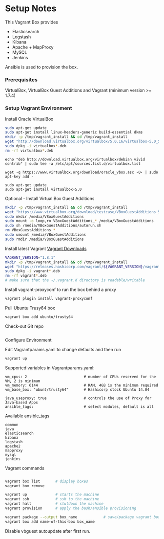 # Setup Notes

This Vagrant Box provides
  - Elasticsearch
  - Logstash
  - Kibana
  - Apache + MapProxy
  - MySQL
  - Jenkins

Ansible is used to provision the box.

### Prerequisites
VirtualBox, VirtualBox Guest Additions and Vagrant (minimum version >= 1.7.4)

### Setup Vagrant Environment

Install Oracle VirtualBox

```bash
sudo apt-get update
sudo apt-get install linux-headers-generic build-essential dkms
mkdir -p /tmp/vagrant_install && cd /tmp/vagrant_install
wget "http://download.virtualbox.org/virtualbox/5.0.16/virtualbox-5.0_5.0.16-105871~Ubuntu~trusty_amd64.deb"
sudo dpkg -i virtualbox*.deb
rm -rf virtualbox*.deb
```

```
echo "deb http://download.virtualbox.org/virtualbox/debian vivid contrib" | sudo tee -a /etc/apt/sources.list.d/virtualbox.list

wget -q https://www.virtualbox.org/download/oracle_vbox.asc -O- | sudo apt-key add -

sudo apt-get update
sudo apt-get install virtualbox-5.0
```

Optional - Install Virtual Box Guest Additions
```bash
mkdir -p /tmp/vagrant_install && cd /tmp/vagrant_install
wget "https://www.virtualbox.org/download/testcase/VBoxGuestAdditions_5.0.17-105945.iso"
sudo mkdir /media/VBoxGuestAdditions
sudo mount -o loop,ro VBoxGuestAdditions_* /media/VBoxGuestAdditions
sudo sh /media/VBoxGuestAdditions/autorun.sh
rm VBoxGuestAdditions_*
sudo umount /media/VBoxGuestAdditions
sudo rmdir /media/VBoxGuestAdditions
```

Install latest Vagrant [Vagrant Downloads](http://www.vagrantup.com/downloads.html)

```bash
VAGRANT_VERSION="1.8.1"
mkdir -p /tmp/vagrant_install && cd /tmp/vagrant_install  
wget "https://releases.hashicorp.com/vagrant/${VAGRANT_VERSION}/vagrant_${VAGRANT_VERSION}_x86_64.deb"
sudo dpkg -i vagrant*.deb
rm -rf vagrant*.deb
# make sure that the ~/.vagrant.d directory is readable/writable
```

Install vagrant-proxyconf to run the box behind a proxy
```bash
vagrant plugin install vagrant-proxyconf
```

Pull Ubuntu Trusy64 box
```bash
vagrant box add ubuntu/trusty64
```

Check-out Git repo
```bash
```

Configure Environment

Edit Vagrantparams.yaml to change defaults and then run
```bash
vagrant up
```

Supported variables in Vagrantparams.yaml:

    vm_cpus: 2                          # number of CPUs reserved for the VM, 2 is minimum
    vm_memory: 6144                     # RAM, 4GB is the minimum required
    vm_base_box: "ubunt/trusty64"       # Hashicorp stock Ubuntu 14.04

    java_useproxy: true                 # controls the use of Proxy for Java-based Apps
    ansible_tags:                       # select modules, default is all

Available ansible_tags

    common
    java
    elasticsearch
    kibana
    logstash
    apache2
    mapproxy
    mysql
    jenkins


Vagrant commands

```bash

vagrant box list       # display boxes
vagrant box remove

vagrant up             # starts the machine
vagrant ssh            # ssh to the machine
vagrant halt           # stutdown the machine
vagrant provision      # apply the bash/ansible provisioning

vagrant package --output box_name            # save/package vagrant box
vagrant box add name-of-this-box box_name
```

Disable vbguest autoupdate after first run.
